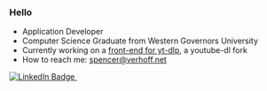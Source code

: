 ### Hello

- Application Developer
- Computer Science Graduate from Western Governors University 
- Currently working on a <a href="https://github.com/Spencerv1/yt-dlp-gui">front-end for yt-dlp</a>, a youtube-dl fork
- How to reach me: spencer@verhoff.net

<div id="badges">
  <a href="https://www.linkedin.com/in/spencer-v-a1b0bb220/">
    <img src="https://img.shields.io/badge/LinkedIn-blue" alt="LinkedIn Badge"/>
  </a>
  <img src="https://komarev.com/ghpvc/?username=Spencerv1&style=flat-square&color=blue" alt=""/>
</div>
